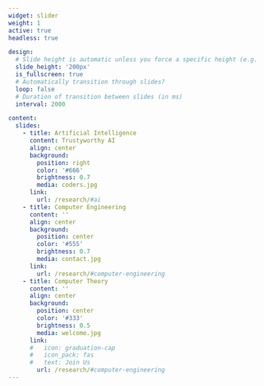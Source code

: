 ```yaml
---
widget: slider
weight: 1
active: true
headless: true

design:
  # Slide height is automatic unless you force a specific height (e.g. '400px')
  slide_height: '200px'
  is_fullscreen: true
  # Automatically transition through slides?
  loop: false
  # Duration of transition between slides (in ms)
  interval: 2000

content:
  slides:
    - title: Artificial Intelligence
      content: Trustyworthy AI
      align: center
      background:
        position: right
        color: '#666'
        brightness: 0.7
        media: coders.jpg
      link:
        url: /research/#ai
    - title: Computer Engineering
      content: ''
      align: center
      background:
        position: center
        color: '#555'
        brightness: 0.7
        media: contact.jpg
      link:
        url: /research/#computer-engineering
    - title: Computer Theory
      content: ''
      align: center
      background:
        position: center
        color: '#333'
        brightness: 0.5
        media: welcome.jpg
      link:
      #   icon: graduation-cap
      #   icon_pack: fas
      #   text: Join Us
        url: /research/#computer-engineering
---
```

